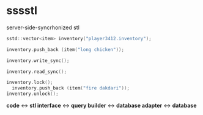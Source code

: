 # sssstl

server-side-syncrhonized stl

```c++
sstd::vector<item> inventory("player3412.inventory");

inventory.push_back (item("long chicken"));

inventory.write_sync();

inventory.read_sync();

inventory.lock();
  inventory.push_back (item("fire dakdari"));
inventory.unlock();
```

__code__ <-> __stl interface__ <-> __query builder__ <-> __database adapter__ <-> __database__
